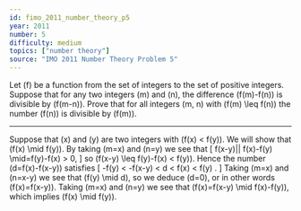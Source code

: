 ```yaml
---
id: fimo_2011_number_theory_p5
year: 2011
number: 5
difficulty: medium
topics: ["number theory"]
source: "IMO 2011 Number Theory Problem 5"
---
```


Let \(f\) be a function from the set of integers to the set of positive integers. Suppose that for any two integers \(m\) and \(n\), the difference \(f(m)-f(n)\) is divisible by \(f(m-n)\). Prove that for all integers \(m, n\) with \(f(m) \leq f(n)\) the number \(f(n)\) is divisible by \(f(m)\).

---
Suppose that \(x\) and \(y\) are two integers with \(f(x) < f(y)\). We will show that \(f(x) \mid f(y)\). By taking \(m=x\) and \(n=y\) we see that
\[
f(x-y)|| f(x)-f(y) \mid=f(y)-f(x) > 0,
\]
so \(f(x-y) \leq f(y)-f(x) < f(y)\). Hence the number \(d=f(x)-f(x-y)\) satisfies
\[
-f(y) < -f(x-y) < d < f(x) < f(y) .
\]
Taking \(m=x\) and \(n=x-y\) we see that \(f(y) \mid d\), so we deduce \(d=0\), or in other words \(f(x)=f(x-y)\). Taking \(m=x\) and \(n=y\) we see that \(f(x)=f(x-y) \mid f(x)-f(y)\), which implies \(f(x) \mid f(y)\).
